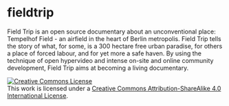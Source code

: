 # fieldtrip

Field Trip is an open source documentary about an unconventional place: Tempelhof Field - an airfield in the heart of Berlin metropolis. Field Trip tells the story of what, for some, is a 300 hectare free urban paradise, for others a place of forced labour, and for yet more a safe haven. By using the technique of open hypervideo and intense on-site and online community development, Field Trip aims at becoming a living documentary.

<a rel="license" href="http://creativecommons.org/licenses/by-sa/4.0/"><img alt="Creative Commons License" style="border-width:0" src="https://i.creativecommons.org/l/by-sa/4.0/88x31.png" /></a><br />This work is licensed under a <a rel="license" href="http://creativecommons.org/licenses/by-sa/4.0/">Creative Commons Attribution-ShareAlike 4.0 International License</a>.
